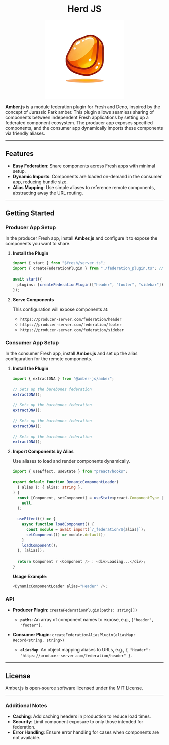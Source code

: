 <div style="text-align: center;">
  <h1>Herd JS</h1>
  <img height="250px" src="./static/logo-nobg.png" alt="Amber.js Logo" />
</div>

**Amber.js** is a module federation plugin for Fresh and Deno, inspired by the
concept of Jurassic Park amber. This plugin allows seamless sharing of
components between independent Fresh applications by setting up a federated
component ecosystem. The producer app exposes specified components, and the
consumer app dynamically imports these components via friendly aliases.

---

## Features

- **Easy Federation**: Share components across Fresh apps with minimal setup.
- **Dynamic Imports**: Components are loaded on-demand in the consumer app,
  reducing bundle size.
- **Alias Mapping**: Use simple aliases to reference remote components,
  abstracting away the URL routing.

---

## Getting Started

### Producer App Setup

In the producer Fresh app, install **Amber.js** and configure it to expose the
components you want to share.

1. **Install the Plugin**
   ```typescript
   import { start } from "$fresh/server.ts";
   import { createFederationPlugin } from "./federation_plugin.ts"; // Path to Amber.js plugin

   await start({
     plugins: [createFederationPlugin(["header", "footer", "sidebar"])],
   });
   ```

2. **Serve Components**

   This configuration will expose components at:
   - `https://producer-server.com/federation/header`
   - `https://producer-server.com/federation/footer`
   - `https://producer-server.com/federation/sidebar`

### Consumer App Setup

In the consumer Fresh app, install **Amber.js** and set up the alias
configuration for the remote components.

1. **Install the Plugin**
   ```typescript
   import { extractDNA } from "@amber-js/amber";

   // Sets up the barebones federation
   extractDNA();

   // Sets up the barebones federation
   extractDNA();

   // Sets up the barebones federation
   extractDNA();

   // Sets up the barebones federation
   extractDNA();
   ```

2. **Import Components by Alias**

   Use aliases to load and render components dynamically.

   ```typescript
   import { useEffect, useState } from "preact/hooks";

   export default function DynamicComponentLoader(
     { alias }: { alias: string },
   ) {
     const [Component, setComponent] = useState<preact.ComponentType | null>(
       null,
     );

     useEffect(() => {
       async function loadComponent() {
         const module = await import(`/_federation/${alias}`);
         setComponent(() => module.default);
       }
       loadComponent();
     }, [alias]);

     return Component ? <Component /> : <div>Loading...</div>;
   }
   ```

   **Usage Example**:
   ```typescript
   <DynamicComponentLoader alias="Header" />;
   ```

### API

- **Producer Plugin**: `createFederationPlugin(paths: string[])`
  - **`paths`**: An array of component names to expose, e.g.,
    `["header", "footer"]`.

- **Consumer Plugin**:
  `createFederationAliasPlugin(aliasMap: Record<string, string>)`
  - **`aliasMap`**: An object mapping aliases to URLs, e.g.,
    `{ "Header": "https://producer-server.com/federation/header" }`.

---

## License

Amber.js is open-source software licensed under the MIT License.

---

### Additional Notes

- **Caching**: Add caching headers in production to reduce load times.
- **Security**: Limit component exposure to only those intended for federation.
- **Error Handling**: Ensure error handling for cases when components are not
  available.
